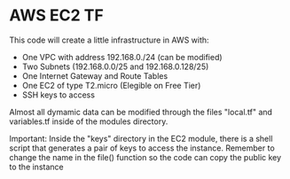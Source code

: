 # AWS EC2 TF

This code will create a little infrastructure in AWS with:

* One VPC with address 192.168.0./24 (can be modified)
* Two Subnets (192.168.0.0/25 and 192.168.0.128/25)
* One Internet Gateway and Route Tables
* One EC2 of type T2.micro (Elegible on Free Tier)
* SSH keys to access

Almost all dymamic data can be modified through the files "local.tf" and variables.tf inside of the modules directory.

Important: Inside the "keys" directory in the EC2 module, there is a shell script that generates a pair of keys to access the instance.
Remember to change the name in the file() function so the code can copy the public key to the instance